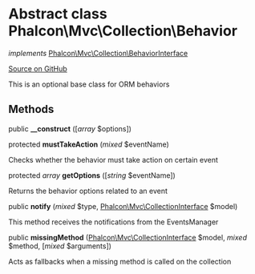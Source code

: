 # Abstract class **Phalcon\\Mvc\\Collection\\Behavior**

*implements* [Phalcon\Mvc\Collection\BehaviorInterface](/en/3.1.2/api/Phalcon_Mvc_Collection_BehaviorInterface)

<a href="https://github.com/phalcon/cphalcon/blob/master/phalcon/mvc/collection/behavior.zep" class="btn btn-default btn-sm">Source on GitHub</a>

This is an optional base class for ORM behaviors


## Methods
public  **__construct** ([*array* $options])





protected  **mustTakeAction** (*mixed* $eventName)

Checks whether the behavior must take action on certain event



protected *array* **getOptions** ([*string* $eventName])

Returns the behavior options related to an event



public  **notify** (*mixed* $type, [Phalcon\Mvc\CollectionInterface](/en/3.1.2/api/Phalcon_Mvc_CollectionInterface) $model)

This method receives the notifications from the EventsManager



public  **missingMethod** ([Phalcon\Mvc\CollectionInterface](/en/3.1.2/api/Phalcon_Mvc_CollectionInterface) $model, *mixed* $method, [*mixed* $arguments])

Acts as fallbacks when a missing method is called on the collection



